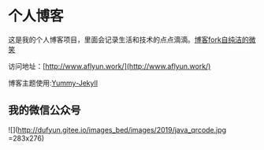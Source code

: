 # 个人博客

这是我的个人博客项目，里面会记录生活和技术的点点滴滴。[博客fork自纯洁的微笑]()


访问地址：[http://www.aflyun.work/](http://www.aflyun.work/)


博客主题使用:[Yummy-Jekyll](https://github.com/DONGChuan/Yummy-Jekyll)


## 我的微信公众号

![](http://dufyun.gitee.io/images_bed/images/2019/java_qrcode.jpg  =283x276)
